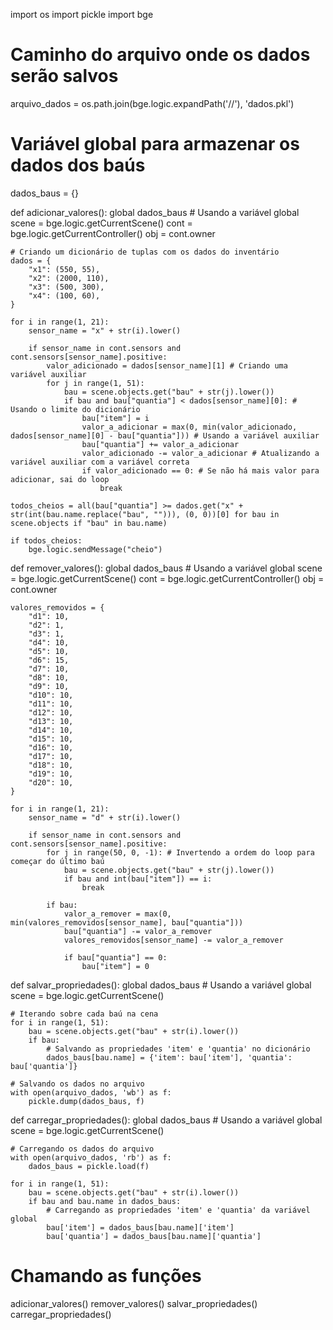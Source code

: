 import os
import pickle
import bge

# Caminho do arquivo onde os dados serão salvos
arquivo_dados = os.path.join(bge.logic.expandPath('//'), 'dados.pkl')

# Variável global para armazenar os dados dos baús
dados_baus = {}

def adicionar_valores():
    global dados_baus # Usando a variável global
    scene = bge.logic.getCurrentScene()
    cont = bge.logic.getCurrentController()
    obj = cont.owner

    # Criando um dicionário de tuplas com os dados do inventário
    dados = {
        "x1": (550, 55),
        "x2": (2000, 110),
        "x3": (500, 300),
        "x4": (100, 60),
    }

    for i in range(1, 21):
        sensor_name = "x" + str(i).lower()
        
        if sensor_name in cont.sensors and cont.sensors[sensor_name].positive:
            valor_adicionado = dados[sensor_name][1] # Criando uma variável auxiliar
            for j in range(1, 51):
                bau = scene.objects.get("bau" + str(j).lower())
                if bau and bau["quantia"] < dados[sensor_name][0]: # Usando o limite do dicionário
                    bau["item"] = i
                    valor_a_adicionar = max(0, min(valor_adicionado, dados[sensor_name][0] - bau["quantia"])) # Usando a variável auxiliar
                    bau["quantia"] += valor_a_adicionar
                    valor_adicionado -= valor_a_adicionar # Atualizando a variável auxiliar com a variável correta
                    if valor_adicionado == 0: # Se não há mais valor para adicionar, sai do loop
                        break

    todos_cheios = all(bau["quantia"] >= dados.get("x" + str(int(bau.name.replace("bau", ""))), (0, 0))[0] for bau in scene.objects if "bau" in bau.name)

    if todos_cheios:
        bge.logic.sendMessage("cheio")

def remover_valores():
    global dados_baus # Usando a variável global
    scene = bge.logic.getCurrentScene()
    cont = bge.logic.getCurrentController()
    obj = cont.owner

    valores_removidos = {
        "d1": 10,
        "d2": 1,
        "d3": 1,
        "d4": 10,
        "d5": 10,
        "d6": 15,
        "d7": 10,
        "d8": 10,
        "d9": 10,
        "d10": 10,
        "d11": 10,
        "d12": 10,
        "d13": 10,
        "d14": 10,
        "d15": 10,
        "d16": 10,
        "d17": 10,
        "d18": 10,
        "d19": 10,
        "d20": 10,
    }

    for i in range(1, 21):
        sensor_name = "d" + str(i).lower()
        
        if sensor_name in cont.sensors and cont.sensors[sensor_name].positive:
            for j in range(50, 0, -1): # Invertendo a ordem do loop para começar do último baú
                bau = scene.objects.get("bau" + str(j).lower())
                if bau and int(bau["item"]) == i:
                    break
            
            if bau:
                valor_a_remover = max(0, min(valores_removidos[sensor_name], bau["quantia"]))
                bau["quantia"] -= valor_a_remover
                valores_removidos[sensor_name] -= valor_a_remover

                if bau["quantia"] == 0:
                    bau["item"] = 0

def salvar_propriedades():
    global dados_baus # Usando a variável global
    scene = bge.logic.getCurrentScene()

    # Iterando sobre cada baú na cena
    for i in range(1, 51):
        bau = scene.objects.get("bau" + str(i).lower())
        if bau:
            # Salvando as propriedades 'item' e 'quantia' no dicionário
            dados_baus[bau.name] = {'item': bau['item'], 'quantia': bau['quantia']}

    # Salvando os dados no arquivo
    with open(arquivo_dados, 'wb') as f:
        pickle.dump(dados_baus, f)

def carregar_propriedades():
    global dados_baus # Usando a variável global
    scene = bge.logic.getCurrentScene()

    # Carregando os dados do arquivo
    with open(arquivo_dados, 'rb') as f:
        dados_baus = pickle.load(f)

    for i in range(1, 51):
        bau = scene.objects.get("bau" + str(i).lower())
        if bau and bau.name in dados_baus:
            # Carregando as propriedades 'item' e 'quantia' da variável global
            bau['item'] = dados_baus[bau.name]['item']
            bau['quantia'] = dados_baus[bau.name]['quantia']

# Chamando as funções
adicionar_valores()
remover_valores()
salvar_propriedades()
carregar_propriedades()
